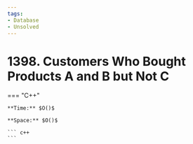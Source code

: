 ```yaml
---
tags:
- Database
- Unsolved
---
```



# 1398. Customers Who Bought Products A and B but Not C

=== "C++"

    **Time:** $O()$

    **Space:** $O()$

    ``` c++
    ```